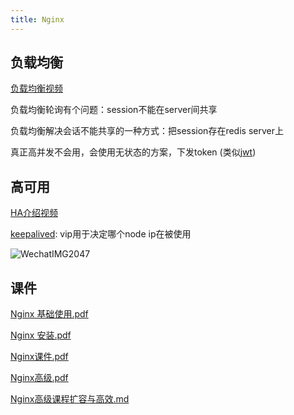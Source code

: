 ```yaml
---
title: Nginx
---
```


## 负载均衡

[负载均衡视频](https://www.bilibili.com/video/BV1yS4y1N76R?p=26)

负载均衡轮询有个问题：session不能在server间共享

负载均衡解决会话不能共享的一种方式：把session存在redis server上

真正高并发不会用，会使用无状态的方案，下发token (类似[jwt](https://www.ruanyifeng.com/blog/2018/07/json_web_token-tutorial.html))

## 高可用

[HA介绍视频](https://www.bilibili.com/video/BV1yS4y1N76R?p=36)

[keepalived](https://www.keepalived.org/): vip用于决定哪个node ip在被使用

![WechatIMG2047](https://github-production-user-asset-6210df.s3.amazonaws.com/17645053/260286110-26f00ed6-b38b-4cff-8a4d-42decf97e6be.jpeg?X-Amz-Algorithm=AWS4-HMAC-SHA256&X-Amz-Credential=AKIAIWNJYAX4CSVEH53A%2F20230813%2Fus-east-1%2Fs3%2Faws4_request&X-Amz-Date=20230813T065922Z&X-Amz-Expires=300&X-Amz-Signature=c976fa137127ae7d64dda3dd8cc691606e75750ef9e475bbfaf73c28a7e48987&X-Amz-SignedHeaders=host&actor_id=17645053&key_id=0&repo_id=677180325)

## 课件

[Nginx 基础使用.pdf](https://github.com/HesterG/docusaurus-wiki/files/12328730/Nginx.pdf)

[Nginx 安装.pdf](https://github.com/HesterG/docusaurus-wiki/files/12328731/Nginx.pdf)

[Nginx课件.pdf](https://github.com/HesterG/docusaurus-wiki/files/12328733/Nginx.pdf)

[Nginx高级.pdf](https://github.com/HesterG/docusaurus-wiki/files/12328734/Nginx.pdf)

[Nginx高级课程扩容与高效.md](https://github.com/HesterG/docusaurus-wiki/files/12328735/Nginx.md)